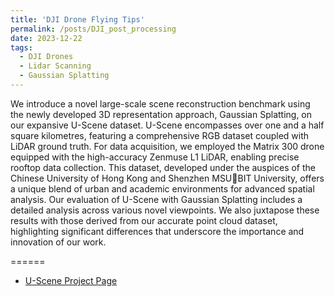 ```yaml
---
title: 'DJI Drone Flying Tips'
permalink: /posts/DJI_post_processing
date: 2023-12-22
tags:
  - DJI Drones 
  - Lidar Scanning
  - Gaussian Splatting
---
```


We introduce a novel large-scale scene reconstruction benchmark using the newly developed 3D representation approach, Gaussian Splatting, on our expansive U-Scene dataset. U-Scene encompasses over one and a half square kilometres, featuring a comprehensive RGB dataset coupled with LiDAR ground truth. For data acquisition, we employed the Matrix 300 drone equipped with the high-accuracy Zenmuse L1 LiDAR, enabling precise rooftop data collection. This dataset, developed under the auspices of the Chinese University of Hong Kong and Shenzhen MSUBIT University, offers a unique blend of urban and academic environments for advanced spatial analysis. Our evaluation of U-Scene with Gaussian Splatting includes a detailed analysis across various novel viewpoints. We also juxtapose these results with those derived from our accurate point cloud dataset, highlighting significant differences that underscore the importance and innovation of our work.

======

- [U-Scene Project Page](https://saliteta.github.io/CUHKSZ_SMBU/)

